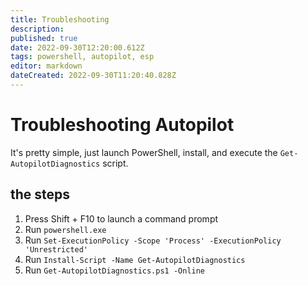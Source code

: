 ```yaml
---
title: Troubleshooting
description: 
published: true
date: 2022-09-30T12:20:00.612Z
tags: powershell, autopilot, esp
editor: markdown
dateCreated: 2022-09-30T11:20:40.828Z
---
```


# Troubleshooting Autopilot

It's pretty simple, just launch PowerShell, install, and execute the `Get-AutopilotDiagnostics` script.

## the steps
1. Press Shift + F10 to launch a command prompt
2. Run `powershell.exe`
3. Run `Set-ExecutionPolicy -Scope 'Process' -ExecutionPolicy 'Unrestricted'`
4. Run `Install-Script -Name Get-AutopilotDiagnostics`
5. Run `Get-AutopilotDiagnostics.ps1 -Online`

